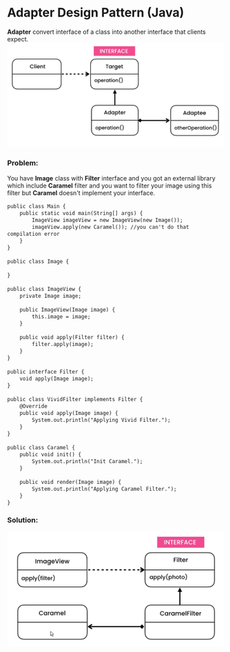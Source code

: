 # Adapter Design Pattern (Java)

**Adapter** convert interface of a class into another interface that clients expect.
![](https://github.com/shamy1st/design-pattern-adapter/blob/main/uml.png)
### Problem:
You have **Image** class with **Filter** interface and you got an external library which include **Caramel** filter and you want to filter your image using this filter but **Caramel** doesn't implement your interface.

    public class Main {
        public static void main(String[] args) {
            ImageView imageView = new ImageView(new Image());
            imageView.apply(new Caramel()); //you can't do that compilation error
        }
    }
    
    public class Image {

    }

    public class ImageView {
        private Image image;

        public ImageView(Image image) {
            this.image = image;
        }
        
        public void apply(Filter filter) {
            filter.apply(image);
        }
    }

    public interface Filter {
        void apply(Image image);
    }

    public class VividFilter implements Filter {
        @Override
        public void apply(Image image) {
            System.out.println("Applying Vivid Filter.");
        }
    }

    public class Caramel {
        public void init() {
            System.out.println("Init Caramel.");
        }
        
        public void render(Image image) {
            System.out.println("Applying Caramel Filter.");
        }
    }
### Solution:
![](https://github.com/shamy1st/design-pattern-adapter/blob/main/uml-solution.png)
